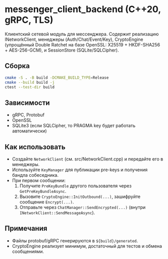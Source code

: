 # messenger_client_backend (C++20, gRPC, TLS)

Клиентский сетевой модуль для мессенджера. Содержит реализацию INetworkClient, менеджеры (Auth/Chat/Event/Key), CryptoEngine (упрощённый Double Ratchet на базе OpenSSL: X25519 + HKDF-SHA256 + AES-256-GCM), и SessionStore (SQLite/SQLCipher).

## Сборка
```bash
cmake -S . -B build -DCMAKE_BUILD_TYPE=Release
cmake --build build -j
ctest --test-dir build
```

## Зависимости
- gRPC, Protobuf
- OpenSSL
- SQLite3 (если SQLCipher, то PRAGMA key будет работать автоматически)

## Как использовать
- Создайте `NetworkClient` (см. src/NetworkClient.cpp) и передайте его в менеджеры.
- Используйте `KeyManager` для публикации pre-keys и получения бандла собеседника.
- При первом сообщении:
  1) Получите `PreKeyBundle` другого пользователя через `GetPreKeyBundleAsync`.
  2) Вызовите `CryptoEngine::InitOutbound(...)`, зашифруйте сообщение `Encrypt(...)`.
  3) Отправьте через `ChatManager::SendEncrypted(...)` (внутри `INetworkClient::SendMessageAsync`).

## Примечания
- Файлы protobuf/gRPC генерируются в `${build}/generated`.
- CryptoEngine реализует минимум, достаточный для тестов и обмена сообщениями.
